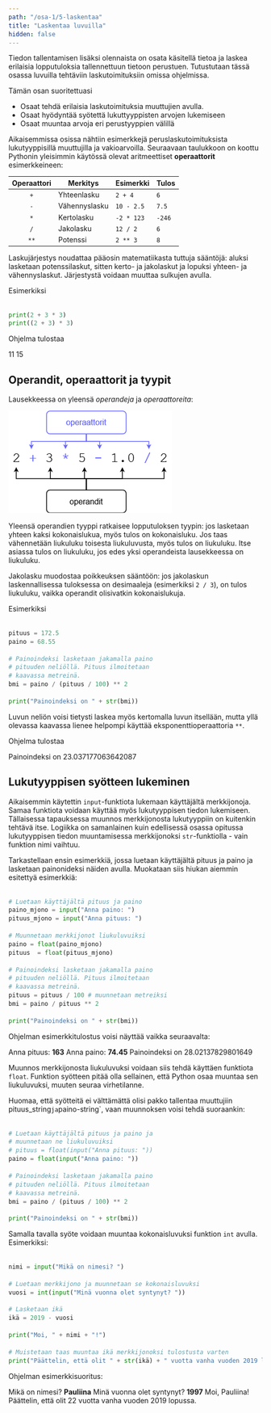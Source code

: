 ```yaml
---
path: "/osa-1/5-laskentaa"
title: "Laskentaa luvuilla"
hidden: false
---
```


<text-box variant='learningObjectives' nimi='Oppimistavoitteet'>

Tiedon tallentamisen lisäksi olennaista on osata käsitellä tietoa ja laskea erilaisia lopputuloksia tallennettuun tietoon perustuen. Tutustutaan tässä osassa luvuilla tehtäviin laskutoimituksiin omissa ohjelmissa.

Tämän osan suoritettuasi

- Osaat tehdä erilaisia laskutoimituksia muuttujien avulla.
- Osaat hyödyntää syötettä lukuttyyppisten arvojen lukemiseen
- Osaat muuntaa arvoja eri perustyyppien välillä

</text-box>

Aikaisemmissa osissa nähtiin esimerkkejä peruslaskutoimituksista lukutyyppisillä muuttujilla ja vakioarvoilla. Seuraavaan taulukkoon on koottu Pythonin yleisimmin käytössä olevat aritmeettiset **operaattorit** esimerkkeineen:

| Operaattori   | Merkitys      | Esimerkki    | Tulos |
|:-------------:|---------------|--------------|-------|
| `+`           | Yhteenlasku   | `2 + 4`      |`6`    |
| `-`           | Vähennyslasku | `10 - 2.5`   |`7.5`  |
| `*`           | Kertolasku    | `-2 * 123`   |`-246` |
| `/`           | Jakolasku     | `12 / 2`     |`6`    |
| `**`          | Potenssi      | `2 ** 3`     |`8`    |

Laskujärjestys noudattaa pääosin matematiikasta tuttuja sääntöjä: aluksi lasketaan potenssilaskut, sitten kerto- ja jakolaskut ja lopuksi yhteen- ja vähennyslaskut. Järjestystä voidaan muuttaa sulkujen avulla.

Esimerkiksi

```python

print(2 + 3 * 3)
print((2 + 3) * 3)

```

Ohjelma tulostaa

<sample-output>

11
15

</sample-output>

## Operandit, operaattorit ja tyypit

Lausekkeessa on yleensä *operandeja* ja *operaattoreita*:

<img src="1_5.png">

Yleensä operandien tyyppi ratkaisee lopputuloksen tyypin: jos lasketaan yhteen kaksi kokonaislukua, myös tulos on kokonaisluku. Jos taas vähennetään liukuluku toisesta liukuluvusta, myös tulos on liukuluku. Itse asiassa tulos on liukuluku, jos edes yksi operandeista lausekkeessa on liukuluku.

Jakolasku muodostaa poikkeuksen sääntöön: jos jakolaskun laskennallisessa tuloksessa on desimaaleja (esimerkiksi `2 / 3`), on tulos liukuluku, vaikka operandit olisivatkin kokonaislukuja.

Esimerkiksi

```python

pituus = 172.5
paino = 68.55

# Painoindeksi lasketaan jakamalla paino
# pituuden neliöllä. Pituus ilmoitetaan
# kaavassa metreinä.
bmi = paino / (pituus / 100) ** 2

print("Painoindeksi on " + str(bmi))

```

Luvun neliön voisi tietysti laskea myös kertomalla luvun itsellään, mutta yllä olevassa kaavassa lienee helpompi käyttää eksponenttioperaattoria `**`.

Ohjelma tulostaa

<sample-output>

Painoindeksi on 23.037177063642087

</sample-output>


## Lukutyyppisen syötteen lukeminen

Aikaisemmin käytettin `input`-funktiota lukemaan käyttäjältä merkkijonoja. Samaa funktiota voidaan käyttää myös lukutyyppisen tiedon lukemiseen. Tällaisessa tapauksessa muunnos merkkijonosta lukutyyppiin on kuitenkin tehtävä itse. Logiikka on samanlainen kuin edellisessä osassa opitussa lukutyyppisen tiedon muuntamisessa merkkijonoksi `str`-funktiolla - vain funktion nimi vaihtuu.

Tarkastellaan ensin esimerkkiä, jossa luetaan käyttäjältä pituus ja paino ja lasketaan painonideksi näiden avulla. Muokataan siis hiukan aiemmin esitettyä esimerkkiä:

```python

# Luetaan käyttäjältä pituus ja paino
paino_mjono = input("Anna paino: ")
pituus_mjono = input("Anna pituus: ")

# Muunnetaan merkkijonot liukuluvuiksi
paino = float(paino_mjono)
pituus  = float(pituus_mjono)

# Painoindeksi lasketaan jakamalla paino
# pituuden neliöllä. Pituus ilmoitetaan
# kaavassa metreinä.
pituus = pituus / 100 # muunnetaan metreiksi
bmi = paino / pituus ** 2

print("Painoindeksi on " + str(bmi))

```

Ohjelman esimerkkitulostus voisi näyttää vaikka seuraavalta:

<sample-output>

Anna pituus: **163**
Anna paino: **74.45**
Painoindeksi on 28.02137829801649

</sample-output>

Muunnos merkkijonosta liukuluvuksi voidaan siis tehdä käyttäen funktiota `float`. Funktion syötteen pitää olla sellainen, että Python osaa muuntaa sen liukuluvuksi, muuten seuraa virhetilanne.

Huomaa, että syötteitä ei välttämättä olisi pakko tallentaa muuttujiin
pituus_string` ja `paino-string`, vaan muunnoksen voisi tehdä suoraankin:

```python

# Luetaan käyttäjältä pituus ja paino ja
# muunnetaan ne liukuluvuiksi
# pituus = float(input("Anna pituus: "))
paino = float(input("Anna paino: "))

# Painoindeksi lasketaan jakamalla paino
# pituuden neliöllä. Pituus ilmoitetaan
# kaavassa metreinä.
bmi = paino / (pituus / 100) ** 2

print("Painoindeksi on " + str(bmi))

```
Samalla tavalla syöte voidaan muuntaa kokonaisluvuksi funktion `int` avulla. Esimerkiksi:

```python

nimi = input("Mikä on nimesi? ")

# Luetaan merkkijono ja muunnetaan se kokonaisluvuksi
vuosi = int(input("Minä vuonna olet syntynyt? "))

# Lasketaan ikä
ikä = 2019 - vuosi

print("Moi, " + nimi + "!")

# Muistetaan taas muuntaa ikä merkkijonoksi tulostusta varten
print("Päättelin, että olit " + str(ikä) + " vuotta vanha vuoden 2019 lopussa.")

```

Ohjelman esimerkkisuoritus:

<sample-output>

Mikä on nimesi? **Pauliina**
Minä vuonna olet syntynyt? **1997**
Moi, Pauliina!
Päättelin, että olit 22 vuotta vanha vuoden 2019 lopussa.

</sample-output>



